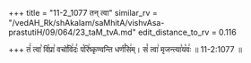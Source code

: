 +++
title = "11-2_1077 तन् त्वा"
similar_rv = "/vedAH_Rk/shAkalam/saMhitA/vishvAsa-prastutiH/09/064/23_taM_tvA.md"
edit_distance_to_rv = 0.116

+++
तं꣢ त्वा꣣ वि꣡प्रा꣢ वचो꣣वि꣢दः꣣ प꣡रि꣢ष्कृण्वन्ति धर्ण꣣सि꣢म्। सं꣡ त्वा꣢ मृजन्त्या꣣य꣡वः꣢ ॥ 11-2:1077 ॥

<div class="js_include " url="/vedAH_Rk/shAkalam/saMhitA/vishvAsa-prastutiH/09/064/23_taM_tvA.md"  newLevelForH1="2" title="विश्वास-शाकल-प्रस्तुतिः"  > </div>
